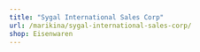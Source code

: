 ```yaml
---
title: "Sygal International Sales Corp"
url: /marikina/sygal-international-sales-corp/
shop: Eisenwaren
---
```

